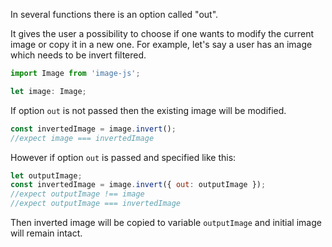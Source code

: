 In several functions there is an option called "out".

It gives the user a possibility to choose if one wants to modify the current image or copy it in a new one.
For example, let's say a user has an image which needs to be invert filtered.

```ts
import Image from 'image-js';

let image: Image;
```

If option `out` is not passed then the existing image will be modified.

```js
const invertedImage = image.invert();
//expect image === invertedImage
```

However if option `out` is passed and specified like this:

```js
let outputImage;
const invertedImage = image.invert({ out: outputImage });
//expect outputImage !== image
//expect outputImage === invertedImage
```

Then inverted image will be copied to variable `outputImage` and initial image will remain intact.
